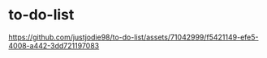 # to-do-list


https://github.com/justjodie98/to-do-list/assets/71042999/f5421149-efe5-4008-a442-3dd721197083

